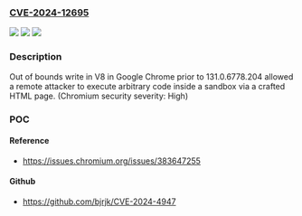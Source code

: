 ### [CVE-2024-12695](https://cve.mitre.org/cgi-bin/cvename.cgi?name=CVE-2024-12695)
![](https://img.shields.io/static/v1?label=Product&message=Chrome&color=blue)
![](https://img.shields.io/static/v1?label=Version&message=131.0.6778.204%20&color=brightgreen)
![](https://img.shields.io/static/v1?label=Vulnerability&message=Out%20of%20bounds%20write&color=brightgreen)

### Description

Out of bounds write in V8 in Google Chrome prior to 131.0.6778.204 allowed a remote attacker to execute arbitrary code inside a sandbox via a crafted HTML page. (Chromium security severity: High)

### POC

#### Reference
- https://issues.chromium.org/issues/383647255

#### Github
- https://github.com/bjrjk/CVE-2024-4947

